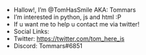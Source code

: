 - Hallow!, I’m @TomHasSmile AKA: Tommars
- I’m interested in python, js and html :P
- If u want me to help u contact me via twitter!
- Social Links:
- Twitter: https://twitter.com/tom_here_is
- Discord: Tommars#6851

<!---
Bye Bye :)))))
--->
